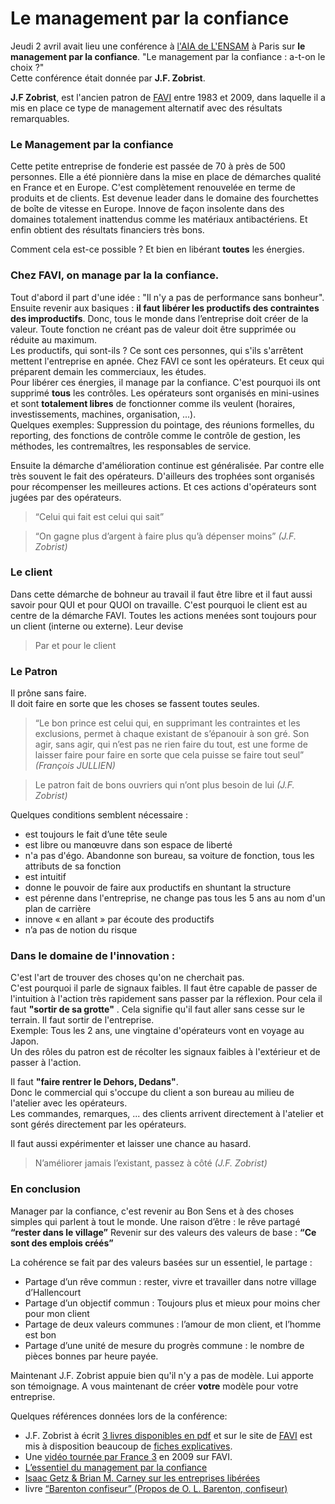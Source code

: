 # Le management par la confiance

Jeudi 2 avril avait lieu une conférence à [l'AIA de L'ENSAM](http://www.aiaensam.com) à Paris sur **le management par la confiance**.
"Le management par la confiance : a-t-on le choix ?"   
Cette conférence était donnée par **J.F. Zobrist**.  

**J.F Zobrist**, est l'ancien patron de [FAVI](http://favi.com) entre 1983 et 2009, dans laquelle il a mis en place ce type de management alternatif avec des résultats remarquables.  

### Le Management par la confiance  

Cette petite entreprise de fonderie est passée de 70 à près de 500 personnes. Elle a été pionnière dans la mise en place de démarches qualité en France et en Europe. C'est complètement renouvelée en terme de produits et de clients. Est devenue leader dans le domaine des fourchettes de boîte de vitesse en Europe. Innove de façon insolente dans des domaines totalement inattendus comme les matériaux antibactériens. Et enfin obtient des résultats financiers très bons.  
  
Comment cela est-ce possible ? Et bien en libérant **toutes** les énergies.   
  
### Chez FAVI, on manage par la la confiance.   
Tout d'abord il part d'une idée : "Il n'y a pas de performance sans bonheur".  
Ensuite revenir aux basiques : **il faut libérer les productifs des contraintes des improductifs**. Donc, tous le monde dans l’entreprise doit créer de la valeur. Toute fonction ne créant pas de valeur doit être supprimée ou réduite au maximum.  
Les productifs, qui sont-ils ? Ce sont ces personnes, qui s'ils s'arrêtent mettent l'entreprise en apnée. Chez FAVI ce sont les opérateurs. Et ceux qui préparent demain les commerciaux, les études.  
Pour libérer ces énergies, il manage par la confiance. C'est pourquoi ils ont supprimé **tous** les contrôles. Les opérateurs sont organisés en mini-usines et sont **totalement libres** de fonctionner comme ils veulent (horaires, investissements, machines, organisation, ...).  
Quelques exemples: Suppression du pointage, des réunions formelles, du reporting, des fonctions de contrôle comme le contrôle de gestion, les méthodes, les contremaîtres, les responsables de service.   
   
Ensuite la démarche d'amélioration continue est généralisée. Par contre elle très souvent le fait des opérateurs. D'ailleurs des trophées sont organisés pour récompenser les meilleures actions. Et ces actions d'opérateurs sont jugées par des opérateurs.   
> “Celui qui fait est celui qui sait”  

> “On gagne plus d’argent à faire plus qu’à dépenser moins”      *(J.F. Zobrist)*

### Le client  
Dans cette démarche de bohneur au travail il faut être libre et il faut aussi savoir pour QUI et pour QUOI on travaille. C'est pourquoi le client est au centre de la démarche FAVI.
Toutes les actions menées sont toujours pour un client (interne ou externe).
Leur devise   
> Par et pour le client  

### Le Patron  
Il prône sans faire.  
Il doit faire en sorte que les choses se fassent toutes seules.    
  > “Le bon prince est celui qui, en supprimant les contraintes et les exclusions, permet à chaque existant de s’épanouir à son gré. Son agir, sans agir, qui n’est pas ne rien faire du tout, est une forme de laisser faire pour faire en sorte que cela puisse se faire tout seul”
  *(François JULLIEN)*

> Le patron fait de bons ouvriers qui n’ont plus besoin de lui    *(J.F. Zobrist)*

Quelques conditions semblent nécessaire :   
  - est toujours le fait d’une tête seule
  - est libre ou manœuvre dans son espace de liberté
  - n'a pas d'égo. Abandonne son bureau, sa voiture de fonction, tous les attributs de sa fonction
  - est intuitif
  - donne le pouvoir de faire aux productifs en shuntant la structure
  - est pérenne dans l'entreprise, ne change pas tous les 5 ans au nom d'un plan de carrière
  - innove « en allant » par écoute des productifs
  - n’a pas de notion du risque

### Dans le domaine de l'innovation :  
C'est l'art de trouver des choses qu'on ne cherchait pas.   
C'est pourquoi il parle de signaux faibles. 
Il faut être capable de passer de l'intuition à l'action très rapidement sans passer par la réflexion. 
Pour cela il faut __"sortir de sa grotte"__ . Cela signifie qu'il faut aller sans cesse sur le terrain. Il faut sortir de l'entreprise.  
Exemple: Tous les 2 ans, une vingtaine d'opérateurs vont en voyage au Japon.  
Un des rôles du patron est de récolter les signaux faibles à l'extérieur et de passer à l'action.

Il faut __"faire rentrer le Dehors, Dedans"__.  
Donc le commercial qui s'occupe du client a son bureau au milieu de l'atelier avec les opérateurs.  
Les commandes, remarques, ... des clients arrivent directement à l'atelier et sont gérés directement par les opérateurs.

Il faut aussi expérimenter et laisser une chance au hasard.

> N’améliorer jamais l’existant, passez à côté  *(J.F. Zobrist)*

### En conclusion  
Manager par la confiance, c'est revenir au Bon Sens et à des choses simples qui parlent à tout le monde.
Une raison d’être : le rêve partagé 
  __“rester dans le village”__
Revenir sur des valeurs des valeurs de base :
  __“Ce sont des emplois créés”__

La cohérence se fait par des valeurs basées sur un essentiel, le partage :
 - Partage d’un rêve commun : rester, vivre et travailler dans notre village d’Hallencourt
 - Partage d’un objectif commun : Toujours plus et mieux pour moins cher pour mon client
 - Partage de deux valeurs communes : l’amour de mon client, et l’homme est bon
 - Partage d’une unité de mesure du progrès commune : le nombre de pièces bonnes par heure payée.

Maintenant J.F. Zobrist appuie bien qu'il n'y a pas de modèle. Lui apporte son témoignage. A vous maintenant de créer **votre** modèle pour votre entreprise.



Quelques références données lors de la conférence: 
 - J.F. Zobrist à écrit [3 livres disponibles en pdf](http://favi.com/managf.php) et sur le site de [FAVI](http://favi.com) est mis à disposition beaucoup de [fiches explicatives](http://favi.com/manago.php).
 - Une [vidéo tournée par France 3](https://www.youtube.com/watch?v=pBTdhwXpKOA) en 2009 sur FAVI.
 - [L’essentiel du management par la confiance](http://www.favi.com/download.php?fich=management/systeme/management_par_la_confiance_r.pdf)
 - [Isaac Getz & Brian M. Carney sur les entreprises libérées](http://liberteetcie.com/2013/02/edition-poche-de-liberte-cie/)
 - livre [“Barenton confiseur” (Propos de O. L. Barenton, confiseur)](http://www.babelio.com/livres/Detoeuf-Propos-de-OL-Barenton-confiseur/144043)

